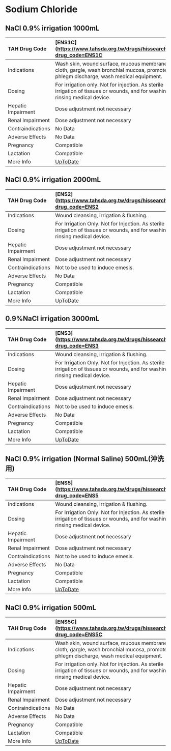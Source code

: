 # Sodium Chloride

## NaCl 0.9% irrigation 1000mL

| TAH Drug Code      | [ENS1C](https://www.tahsda.org.tw/drugs/hissearch.php?drug_code=ENS1C                                                                  |
|:-------------------|:---------------------------------------------------------------------------------------------------------------------------------------|
| Indications        | Wash skin, wound surface, mucous membrane, wet cloth, gargle, wash bronchial mucosa, promote phlegm discharge, wash medical equipment. |
| Dosing             | For irrigation only. Not for injection. As sterile irrigation of tissues or wounds, and for washing, rinsing medical device.           |
| Hepatic Impairment | Dose adjustment not necessary                                                                                                          |
| Renal Impairment   | Dose adjustment not necessary                                                                                                          |
| Contraindications  | No Data                                                                                                                                |
| Adverse Effects    | No Data                                                                                                                                |
| Pregnancy          | Compatible                                                                                                                             |
| Lactation          | Compatible                                                                                                                             |
| More Info          | [UpToDate](https://www.uptodate.com/contents/sodium-chloride-drug-information)                                                         |

## NaCl 0.9% irrigation 2000mL

| TAH Drug Code      | [ENS2](https://www.tahsda.org.tw/drugs/hissearch.php?drug_code=ENS2                                                          |
|:-------------------|:-----------------------------------------------------------------------------------------------------------------------------|
| Indications        | Wound cleansing, irrigation & flushing.                                                                                      |
| Dosing             | For Irrigation Only. Not for Injection. As sterile irrigation of tissues or wounds, and for washing, rinsing medical device. |
| Hepatic Impairment | Dose adjustment not necessary                                                                                                |
| Renal Impairment   | Dose adjustment not necessary                                                                                                |
| Contraindications  | Not to be used to induce emesis.                                                                                             |
| Adverse Effects    | No Data                                                                                                                      |
| Pregnancy          | Compatible                                                                                                                   |
| Lactation          | Compatible                                                                                                                   |
| More Info          | [UpToDate](https://www.uptodate.com/contents/sodium-chloride-drug-information)                                               |

## 0.9%NaCl irrigation 3000mL

| TAH Drug Code      | [ENS3](https://www.tahsda.org.tw/drugs/hissearch.php?drug_code=ENS3                                                          |
|:-------------------|:-----------------------------------------------------------------------------------------------------------------------------|
| Indications        | Wound cleansing, irrigation & flushing.                                                                                      |
| Dosing             | For Irrigation Only. Not for Injection. As sterile irrigation of tissues or wounds, and for washing, rinsing medical device. |
| Hepatic Impairment | Dose adjustment not necessary                                                                                                |
| Renal Impairment   | Dose adjustment not necessary                                                                                                |
| Contraindications  | Not to be used to induce emesis.                                                                                             |
| Adverse Effects    | No Data                                                                                                                      |
| Pregnancy          | Compatible                                                                                                                   |
| Lactation          | Compatible                                                                                                                   |
| More Info          | [UpToDate](https://www.uptodate.com/contents/sodium-chloride-drug-information)                                               |

## NaCl 0.9% irrigation (Normal Saline) 500mL(沖洗用)

| TAH Drug Code      | [ENS5](https://www.tahsda.org.tw/drugs/hissearch.php?drug_code=ENS5                                                          |
|:-------------------|:-----------------------------------------------------------------------------------------------------------------------------|
| Indications        | Wound cleansing, irrigation & flushing.                                                                                      |
| Dosing             | For Irrigation Only. Not for Injection. As sterile irrigation of tissues or wounds, and for washing, rinsing medical device. |
| Hepatic Impairment | Dose adjustment not necessary                                                                                                |
| Renal Impairment   | Dose adjustment not necessary                                                                                                |
| Contraindications  | Not to be used to induce emesis.                                                                                             |
| Adverse Effects    | No Data                                                                                                                      |
| Pregnancy          | Compatible                                                                                                                   |
| Lactation          | Compatible                                                                                                                   |
| More Info          | [UpToDate](https://www.uptodate.com/contents/sodium-chloride-drug-information)                                               |

## NaCl 0.9% irrigation 500mL

| TAH Drug Code      | [ENS5C](https://www.tahsda.org.tw/drugs/hissearch.php?drug_code=ENS5C                                                                  |
|:-------------------|:---------------------------------------------------------------------------------------------------------------------------------------|
| Indications        | Wash skin, wound surface, mucous membrane, wet cloth, gargle, wash bronchial mucosa, promote phlegm discharge, wash medical equipment. |
| Dosing             | For irrigation only. Not for injection. As sterile irrigation of tissues or wounds, and for washing, rinsing medical device.           |
| Hepatic Impairment | Dose adjustment not necessary                                                                                                          |
| Renal Impairment   | Dose adjustment not necessary                                                                                                          |
| Contraindications  | No Data                                                                                                                                |
| Adverse Effects    | No Data                                                                                                                                |
| Pregnancy          | Compatible                                                                                                                             |
| Lactation          | Compatible                                                                                                                             |
| More Info          | [UpToDate](https://www.uptodate.com/contents/sodium-chloride-drug-information)                                                         |

